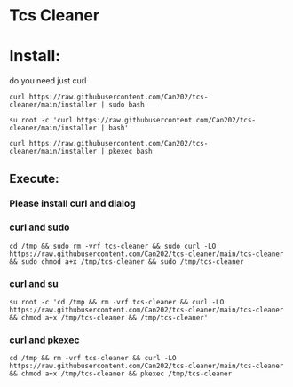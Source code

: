 # Tcs Cleaner

# Install:
do you need just curl
~~~
curl https://raw.githubusercontent.com/Can202/tcs-cleaner/main/installer | sudo bash
~~~
~~~
su root -c 'curl https://raw.githubusercontent.com/Can202/tcs-cleaner/main/installer | bash'
~~~
~~~
curl https://raw.githubusercontent.com/Can202/tcs-cleaner/main/installer | pkexec bash
~~~

## Execute:
### Please install curl and dialog
### curl and sudo
~~~
cd /tmp && sudo rm -vrf tcs-cleaner && sudo curl -LO https://raw.githubusercontent.com/Can202/tcs-cleaner/main/tcs-cleaner && sudo chmod a+x /tmp/tcs-cleaner && sudo /tmp/tcs-cleaner
~~~
### curl and su
~~~
su root -c 'cd /tmp && rm -vrf tcs-cleaner && curl -LO https://raw.githubusercontent.com/Can202/tcs-cleaner/main/tcs-cleaner && chmod a+x /tmp/tcs-cleaner && /tmp/tcs-cleaner'
~~~
### curl and pkexec
~~~
cd /tmp && rm -vrf tcs-cleaner && curl -LO https://raw.githubusercontent.com/Can202/tcs-cleaner/main/tcs-cleaner && chmod a+x /tmp/tcs-cleaner && pkexec /tmp/tcs-cleaner
~~~

